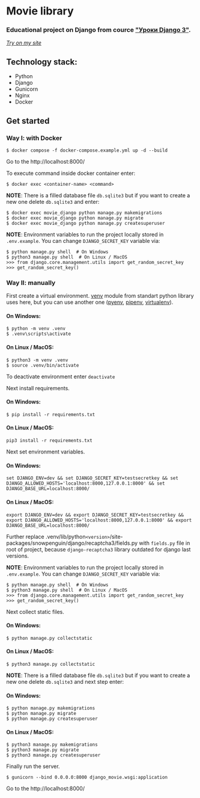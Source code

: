 # Movie library

### Educational project on Django from cource ["Уроки Django 3"](https://www.youtube.com/playlist?list=PLF-NY6ldwAWrb6nQcPL21XX_-AmivFAYq).

[*Try on my site*](http://movie.shevelev.site/)

## Technology stack:
- Python
- Django
- Gunicorn
- Nginx
- Docker

## Get started
### Way I: with Docker
```
$ docker compose -f docker-compose.example.yml up -d --build
```
Go to the http://localhost:8000/

To execute command inside docker container enter:
```
$ docker exec <container-name> <command>
```
**NOTE**: There is a filled database file `db.sqlite3` but if you want to create a new one delete `db.sqlite3` and enter:
```
$ docker exec movie_django python manage.py makemigrations
$ docker exec movie_django python manage.py migrate
$ docker exec movie_django python manage.py createsuperuser
```
**NOTE**: Environment variables to run the project locally stored in `.env.example`. You can change `DJANGO_SECRET_KEY` variable via:
```
$ python manage.py shell  # On Windows
$ python3 manage.py shell  # On Linux / MacOS
>>> from django.core.management.utils import get_random_secret_key
>>> get_random_secret_key()
```

### Way II: manually
First create a virtual environment. [venv](https://docs.python.org/3/library/venv.html) module from standart python library uses here, but you can use another one ([pyenv](https://github.com/pyenv/pyenv), [pipenv](https://github.com/pypa/pipenv), [virtualenv](https://github.com/pypa/virtualenv)).
#### On Windows:
```
$ python -m venv .venv
$ .venv\scripts\activate
```
#### On Linux / MacOS:
```
$ python3 -m venv .venv
$ source .venv/bin/activate
```
To deactivate environment enter `deactivate`

Next install requirements.
#### On Windows:
```
$ pip install -r requirements.txt
```
#### On Linux / MacOS:
```
pip3 install -r requirements.txt
```
Next set environment variables.
#### On Windows:
```
set DJANGO_ENV=dev && set DJANGO_SECRET_KEY=testsecretkey && set DJANGO_ALLOWED_HOSTS='localhost:8000,127.0.0.1:8000' && set DJANGO_BASE_URL=localhost:8000/
```
#### On Linux / MacOS:
```
export DJANGO_ENV=dev && export DJANGO_SECRET_KEY=testsecretkey && export DJANGO_ALLOWED_HOSTS='localhost:8000,127.0.0.1:8000' && export DJANGO_BASE_URL=localhost:8000/
```
Further replace .venv/lib/python`<version>`/site-packages/snowpenguin/django/recaptcha3/fields.py with `fields.py` file in root of project, because `django-recaptcha3` library outdated for django last versions.

**NOTE**: Environment variables to run the project locally stored in `.env.example`. You can change `DJANGO_SECRET_KEY` variable via:
```
$ python manage.py shell  # On Windows
$ python3 manage.py shell  # On Linux / MacOS
>>> from django.core.management.utils import get_random_secret_key
>>> get_random_secret_key()
```
Next collect static files.
#### On Windows:
```
$ python manage.py collectstatic
```
#### On Linux / MacOS:
```
$ python3 manage.py collectstatic
```
**NOTE**: There is a filled database file `db.sqlite3` but if you want to create a new one delete `db.sqlite3` and next step enter:
#### On Windows:
```
$ python manage.py makemigrations
$ python manage.py migrate
$ python manage.py createsuperuser
```
#### On Linux / MacOS:
```
$ python3 manage.py makemigrations
$ python3 manage.py migrate
$ python3 manage.py createsuperuser
```
Finally run the server.
```
$ gunicorn --bind 0.0.0.0:8000 django_movie.wsgi:application
```
Go to the http://localhost:8000/

